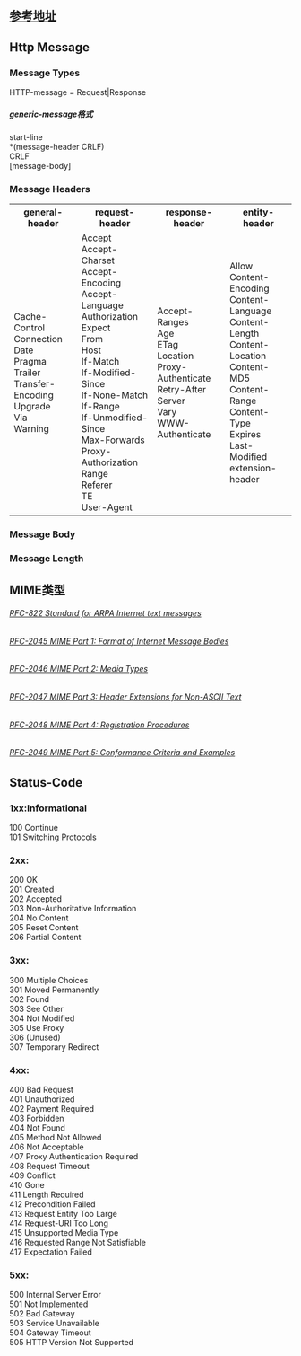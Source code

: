 <h2> <a href='https://tools.ietf.org/html/rfc2616#section-14.5'>参考地址</a>
</h2>
<h2> Http Message </h2>

<h3>Message Types</h3>
<p>
HTTP-message    = Request|Response<br>

<h5>generic-message格式</h5>

start-line<br>
*(message-header CRLF)<br>
CRLF<br>
\[message-body\]<br>
</p>

<h3>Message Headers</h3>
<table>
    <tr>
     <th>general-header</th>
     <th>request-header</th>
     <th>response-header</th>
     <th>entity-header</th>
    </tr>
   <tr>
       <td>
            <text>
                Cache-Control<br>
                Connection<br>
                Date<br>
                Pragma<br>
                Trailer<br>
                Transfer-Encoding<br>
                Upgrade<br>
                Via<br>
                Warning<br>
            </text>
       </td>
       <td>
            <text>
                Accept<br>
                Accept-Charset<br>
                Accept-Encoding<br>
                Accept-Language<br>
                Authorization<br>
                Expect<br>
                From<br>
                Host<br>
                If-Match<br>
                If-Modified-Since<br>
                If-None-Match<br>
                If-Range<br>
                If-Unmodified-Since<br>
                Max-Forwards<br>
                Proxy-Authorization<br>
                Range<br>
                Referer<br>
                TE<br>
                User-Agent<br>
            </text>
       </td>
       <td>
            <text>
                Accept-Ranges<br>
                Age<br>
                ETag<br>
                Location<br>
                Proxy-Authenticate<br>
                Retry-After<br>
                Server<br>
                Vary<br>
                WWW-Authenticate<br>
            </text>
       </td>
       <td>
            <text>
                Allow<br>
                Content-Encoding<br>
                Content-Language<br>
                Content-Length<br>
                Content-Location<br>
                Content-MD5<br>
                Content-Range<br>
                Content-Type<br>
                Expires<br>
                Last-Modified<br>
                extension-header<br>
            </text>
       </td>
   </tr>
</table>

<h3>Message Body</h3>

<h3>Message Length</h3>

<h2>MIME类型</h2>
<h6><a href=https://tools.ietf.org/html/rfc822>RFC-822 Standard for ARPA Internet text messages</a></h6>
<h6><a href=https://tools.ietf.org/html/rfc2045>RFC-2045 MIME Part 1: Format of Internet Message Bodies</a></h6>
<h6><a href=https://tools.ietf.org/html/rfc2046>RFC-2046 MIME Part 2: Media Types<br></a></h6>
<h6><a href=https://tools.ietf.org/html/rfc2047>RFC-2047 MIME Part 3: Header Extensions for Non-ASCII Text<br></a></h6>
<h6><a href=https://tools.ietf.org/html/rfc2048>RFC-2048 MIME Part 4: Registration Procedures<br></a></h6>
<h6><a href=https://tools.ietf.org/html/rfc2049>RFC-2049 MIME Part 5: Conformance Criteria and Examples<br></a></h6>

<h2> Status-Code</h2>
<h3>1xx:Informational</h3>
<p>
100 Continue<br>
101 Switching Protocols<br>
</p>
<h3>2xx:</h3>
<p>
200 OK<br>
201 Created<br>
202 Accepted<br>
203 Non-Authoritative Information<br>
204 No Content<br>
205 Reset Content<br>
206 Partial Content<br>
</p>
<h3>3xx:</h3>
<p>
300 Multiple Choices<br>
301 Moved Permanently<br>
302 Found<br>
303 See Other<br>
304 Not Modified<br>
305 Use Proxy<br>
306 (Unused)<br>
307 Temporary Redirect<br>
</p>
<h3>4xx:</h3>
<p>
400 Bad Request<br>
401 Unauthorized<br>
402 Payment Required<br>
403 Forbidden<br>
404 Not Found<br>
405 Method Not Allowed<br>
406 Not Acceptable<br>
407 Proxy Authentication Required<br>
408 Request Timeout<br>
409 Conflict<br>
410 Gone<br>
411 Length Required<br>
412 Precondition Failed<br>
413 Request Entity Too Large<br>
414 Request-URI Too Long<br>
415 Unsupported Media Type<br>
416 Requested Range Not Satisfiable<br>
417 Expectation Failed<br>
</p>
<h3>5xx:</h3>
<p>
500 Internal Server Error<br>
501 Not Implemented<br>
502 Bad Gateway<br>
503 Service Unavailable<br>
504 Gateway Timeout<br>
505 HTTP Version Not Supported<br>
</p>










